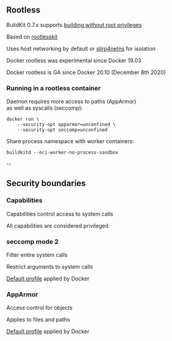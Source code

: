 ## Rootless

BuildKit 0.7.x supports [building without root privileges](https://github.com/moby/buildkit/blob/master/docs/rootless.md)

Based on [rootlesskit](https://github.com/rootless-containers/rootlesskit)

Uses host networking by default or [slirp4netns](https://github.com/rootless-containers/slirp4netns) for isolation

Docker rootless was experimental since Docker 19.03

Docker rootless is GA since Docker 20.10 (December 8th 2020)

### Running in a rootless container

Daemon requires more access to paths (AppArmor)<br/>as well as syscalls (seccomp):

```
docker run \
    --security-opt apparmor=unconfined \
    --security-opt seccomp=unconfined
```

Share process namespace with worker containers:

```
buildkitd --oci-worker-no-process-sandbox
```

--

## Security boundaries

### Capabilities

Capabilities control access to system calls

All capabilities are considered privileged

### seccomp mode 2

Filter entire system calls

Restrict arguments to system calls

[Default profile](https://github.com/moby/moby/blob/master/profiles/seccomp/default.json) applied by Docker

### AppArmor

Access control for objects

Applies to files and paths

[Default profile](https://github.com/moby/moby/blob/master/profiles/apparmor/template.go) applied by Docker
